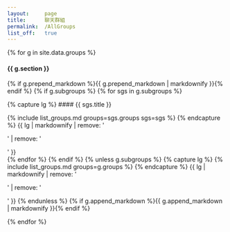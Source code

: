 ```yaml
---
layout:     page
title:      聊天群組
permalink:  /AllGroups
list_off:   true
---
```


<div class="container-fluid">
  <div class="row">
    {% for g in site.data.groups %}
    <a name="{{ g.anchor }}"></a>
    <div class="col-xs-12">
      <div class="bs-callout bs-callout-danger">
        <h4>{{ g.section }}</h4>
        <p>
          {% if g.prepend_markdown %}{{ g.prepend_markdown | markdownify }}{% endif %}
          {% if g.subgroups %}
            {% for sgs in g.subgroups %}
            <div class="bs-callout bs-callout-info">
              {% capture lg %}
#### {{ sgs.title }}

{% include list_groups.md groups=sgs.groups sgs=sgs %}
              {% endcapture %}
              {{ lg | markdownify | remove: '<p>' | remove: '</p>' }}
            </div>
            {% endfor %}
          {% endif %}
          {% unless g.subgroups %}
            {% capture lg %}
{% include list_groups.md groups=g.groups %}
            {% endcapture %}
            {{ lg | markdownify | remove: '<p>' | remove: '</p>' }}
          {% endunless %}
          {% if g.append_markdown %}{{ g.append_markdown | markdownify }}{% endif %}
        </p>
      </div>
    </div>
    {% endfor %}
  </div>
</div>
